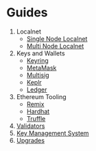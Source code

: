 <!--
order: false
parent:
  order: 5
-->

# Guides

1. Localnet
    * [Single Node Localnet](./localnet/single_node)
    * [Multi Node Localnet](./localnet/multi_node)
2. Keys and Wallets
    * [Keyring](./keys-wallets/keyring)
    * [MetaMask](./keys-wallets/metamask)
    * [Multisig](./keys-wallets/multisig)
    * [Keplr](./keys-wallets/kelpr)
    * [Ledger](./ledger/ledger.md)
3. Ethereum Tooling
    * [Remix](./tools/remix)
    * [Hardhat](./tools/hardhat)
    * [Truffle](./tools/truffle)
4. [Validators](./validators/overview)
5. [Key Management System](./kms/kms)
6. [Upgrades](./upgrades/upgrade_node.md)
